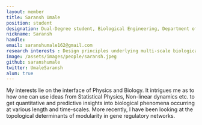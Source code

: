 ```yaml
---
layout: member
title: Saransh Umale
position: student
designation: Dual-Degree student, Biological Engineering, Department of Biotechnology, Bhupat & Jyoti Mehta School of Biosciences
nickname: Saransh
handle: 
email: saranshumale162@gmail.com
research interests : Design principles underlying multi-scale biological phenomena, Non-linear dynamics of biochemical systems
image: /assets/images/people/saransh.jpeg
github: saranshumale
twitter: UmaleSaransh
alum: true
---
```


My interests lie on the interface of Physics and Biology. It intrigues me as to how one can use ideas from Statistical Physics, Non-linear dynamics etc. to get quantitative and predictive insights into biological phenomena occurring at various length and time-scales. More recently, I have been looking at the topological determinants of modularity in gene regulatory networks.
